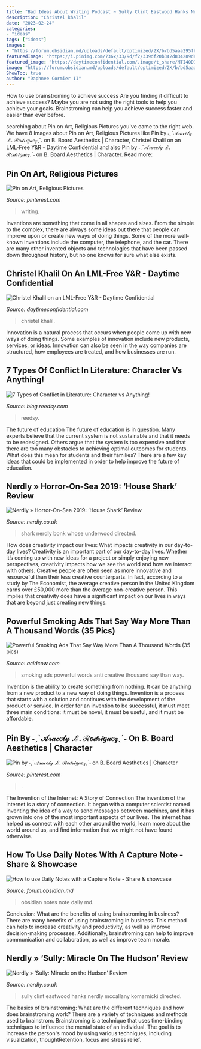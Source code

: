 ```yaml
---
title: "Bad Ideas About Writing Podcast ~ Sully Clint Eastwood Hanks Nerdly Mccallany Komarnicki Directed"
description: "Christel khalil"
date: "2023-02-24"
categories:
- "ideas"
tags: ["ideas"]
images:
- "https://forum.obsidian.md/uploads/default/optimized/2X/b/bd5aaa295fbdbc1a3567b457a0bb812ec0857639_2_1024x682.png"
featuredImage: "https://i.pinimg.com/736x/33/9d/f2/339df20b342d834289d850aa10b88bc0.jpg"
featured_image: "https://daytimeconfidential.com/.image/t_share/MTI4ODI0MzMyMjEzMzI3MTIy/christelkhalil.jpg"
image: "https://forum.obsidian.md/uploads/default/optimized/2X/b/bd5aaa295fbdbc1a3567b457a0bb812ec0857639_2_1024x682.png"
ShowToc: true
author: "Daphnee Cormier II"
---
```



How to use brainstroming to achieve success
Are you finding it difficult to achieve success? Maybe you are not using the right tools to help you achieve your goals. Brainstroming can help you achieve success faster and easier than ever before.

	

		
searching about Pin on Art, Religious Pictures you've came to the right web. We have 8 Images about Pin on Art, Religious Pictures like Pin by ˗ˏˋ𝒜𝓇𝒶𝒸𝑒𝓁𝓎 .ℰ. ℛ𝑜𝒹𝓇𝒾𝑔𝓊𝑒𝓏ˎˊ˗ on B. Board Aesthetics | Character, Christel Khalil on an LML-Free Y&amp;R - Daytime Confidential and also Pin by ˗ˏˋ𝒜𝓇𝒶𝒸𝑒𝓁𝓎 .ℰ. ℛ𝑜𝒹𝓇𝒾𝑔𝓊𝑒𝓏ˎˊ˗ on B. Board Aesthetics | Character. Read more:
		
    
## Pin On Art, Religious Pictures

<img loading=lazy src="https://i.pinimg.com/736x/69/6b/a4/696ba41b53273df409d16fd179ca5e27--religious-pictures-writing-letters.jpg" onerror="this.onerror=null;this.src='https://tse4.mm.bing.net/th?id=OIP.VJk8ZHjhKh6-nWeO07DmoQHaLG&amp;pid=15.1';" alt="Pin on Art, Religious Pictures">

_Source: pinterest.com_

>writing. 

	

Inventions are something that come in all shapes and sizes. From the simple to the complex, there are always some ideas out there that people can improve upon or create new ways of doing things. Some of the more well-known inventions include the computer, the telephone, and the car. There are many other invented objects and technologies that have been passed down throughout history, but no one knows for sure what else exists.

    
## Christel Khalil On An LML-Free Y&amp;R - Daytime Confidential

<img loading=lazy src="https://daytimeconfidential.com/.image/t_share/MTI4ODI0MzMyMjEzMzI3MTIy/christelkhalil.jpg" onerror="this.onerror=null;this.src='https://tse2.mm.bing.net/th?id=OIP.OrZsX-472rJ5HeTmU8fA9QHaLH&amp;pid=15.1';" alt="Christel Khalil on an LML-Free Y&amp;R - Daytime Confidential">

_Source: daytimeconfidential.com_

>christel khalil. 

	

Innovation is a natural process that occurs when people come up with new ways of doing things. Some examples of innovation include new products, services, or ideas. Innovation can also be seen in the way companies are structured, how employees are treated, and how businesses are run.

    
## 7 Types Of Conflict In Literature: Character Vs Anything!

<img loading=lazy src="https://blog-cdn.reedsy.com/directories/admin/featured_image/281/types-of-conflict-f4b75d.jpg" onerror="this.onerror=null;this.src='https://tse1.mm.bing.net/th?id=OIP.26Sy1D7KhpHRM7Om2u3-VQHaEC&amp;pid=15.1';" alt="7 Types of Conflict in Literature: Character vs Anything!">

_Source: blog.reedsy.com_

>reedsy. 

	

The future of education
The future of education is in question. Many experts believe that the current system is not sustainable and that it needs to be redesigned. Others argue that the system is too expensive and that there are too many obstacles to achieving optimal outcomes for students. What does this mean for students and their families?
There are a few key ideas that could be implemented in order to help improve the future of education.

    
## Nerdly » Horror-On-Sea 2019: ‘House Shark’ Review

<img loading=lazy src="https://www.nerdly.co.uk/wp-content/uploads/2019/01/house-shark-poster.jpg" onerror="this.onerror=null;this.src='https://tse3.mm.bing.net/th?id=OIP.YmoFRKNj8_LAydC5q-EwUAHaK_&amp;pid=15.1';" alt="Nerdly » Horror-On-Sea 2019: ‘House Shark’ Review">

_Source: nerdly.co.uk_

>shark nerdly bonk whose underwood directed. 

	

How does creativity impact our lives: What impacts creativity in our day-to-day lives?
Creativity is an important part of our day-to-day lives. Whether it’s coming up with new ideas for a project or simply enjoying new perspectives, creativity impacts how we see the world and how we interact with others. Creative people are often seen as more innovative and resourceful than their less creative counterparts. In fact, according to a study by The Economist, the average creative person in the United Kingdom earns over £50,000 more than the average non-creative person. This implies that creativity does have a significant impact on our lives in ways that are beyond just creating new things.

    
## Powerful Smoking Ads That Say Way More Than A Thousand Words (35 Pics)

<img loading=lazy src="https://cdn.acidcow.com/pics/20161124/creative_anti_smoking_ads_15.jpg" onerror="this.onerror=null;this.src='https://tse1.mm.bing.net/th?id=OIP.y5EXVS8dNXvODl0nqfkRTQHaLH&amp;pid=15.1';" alt="Powerful Smoking Ads That Say Way More Than A Thousand Words (35 pics)">

_Source: acidcow.com_

>smoking ads powerful words anti creative thousand say than way. 

	

Invention is the ability to create something from nothing. It can be anything from a new product to a new way of doing things. Invention is a process that starts with a solution and continues with the development of the product or service. In order for an invention to be successful, it must meet three main conditions: it must be novel, it must be useful, and it must be affordable.

    
## Pin By ˗ˏˋ𝒜𝓇𝒶𝒸𝑒𝓁𝓎 .ℰ. ℛ𝑜𝒹𝓇𝒾𝑔𝓊𝑒𝓏ˎˊ˗ On B. Board Aesthetics | Character

<img loading=lazy src="https://i.pinimg.com/736x/33/9d/f2/339df20b342d834289d850aa10b88bc0.jpg" onerror="this.onerror=null;this.src='https://tse1.mm.bing.net/th?id=OIP.BsaVI-CfHb3Sz5oJjiyAVQHaHa&amp;pid=15.1';" alt="Pin by ˗ˏˋ𝒜𝓇𝒶𝒸𝑒𝓁𝓎 .ℰ. ℛ𝑜𝒹𝓇𝒾𝑔𝓊𝑒𝓏ˎˊ˗ on B. Board Aesthetics | Character">

_Source: pinterest.com_

>. 

	

The Invention of the Internet: A Story of Connection
The invention of the internet is a story of connection. It began with a computer scientist named inventing the idea of a way to send messages between machines, and it has grown into one of the most important aspects of our lives. The internet has helped us connect with each other around the world, learn more about the world around us, and find information that we might not have found otherwise.

    
## How To Use Daily Notes With A Capture Note - Share &amp; Showcase

<img loading=lazy src="https://forum.obsidian.md/uploads/default/optimized/2X/b/bd5aaa295fbdbc1a3567b457a0bb812ec0857639_2_1024x682.png" onerror="this.onerror=null;this.src='https://tse3.mm.bing.net/th?id=OIP.jnnegWka-x1dZgamHGIcFAHaE7&amp;pid=15.1';" alt="How to use Daily Notes with a Capture Note - Share &amp; showcase">

_Source: forum.obsidian.md_

>obsidian notes note daily md. 

	

Conclusion: What are the benefits of using brainstroming in business?
There are many benefits of using brainstroming in business. This method can help to increase creativity and productivity, as well as improve decision-making processes. Additionally, brainstroming can help to improve communication and collaboration, as well as improve team morale.

    
## Nerdly » ‘Sully: Miracle On The Hudson’ Review

<img loading=lazy src="https://www.nerdly.co.uk/wp-content/uploads/2017/04/sully-miracle-on-the-hudson-dvd.jpg" onerror="this.onerror=null;this.src='https://tse1.mm.bing.net/th?id=OIP.-G-WxLz4O2fR8vgXKvaM9AHaKZ&amp;pid=15.1';" alt="Nerdly » ‘Sully: Miracle on the Hudson’ Review">

_Source: nerdly.co.uk_

>sully clint eastwood hanks nerdly mccallany komarnicki directed. 

	

The basics of brainstroming: What are the different techniques and how does brainstroming work?
There are a variety of techniques and methods used to brainstrom. Brainstroming is a technique that uses time-binding techniques to influence the mental state of an individual. The goal is to increase the person's mood by using various techniques, including visualization, thoughtRetention, focus and stress relief.

